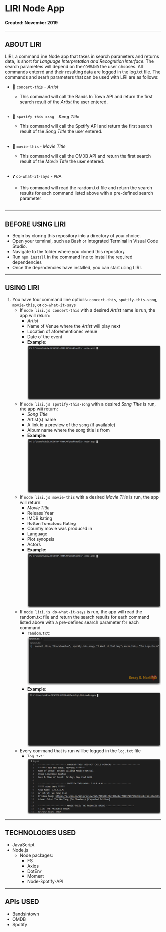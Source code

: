 # LIRI Node App
#### Created: November 2019
---

## ABOUT LIRI
LIRI, a command line Node app that takes in search parameters and returns data, is short for *Language Interpretation and Recognition Interface*. The search parameters will depend on the `COMMAND` the user chooses. All commands entered and their resulting data are logged in the log.txt file. The commands and searh parameters that can be used with LIRI are as follows:

* :guitar: `concert-this` - *Artist*
  * This command will call the Bands In Town API and return the first search result of the *Artist* the user entered.
  <br /> <br />
  
  
* :musical_note: `spotify-this-song` - *Song Title*
  * This command will call the Spotify API and return the first search result of the *Song Title* the user entered.
  <br /> <br />
  

* :movie_camera: `movie-this` - *Movie Title*
  * This command will call the OMDB API and return the first search result of the *Movie Title* the user entered.
  <br /> <br />
  
  
* :question: `do-what-it-says` - *N/A*
  * This command will read the random.txt file and return the search results for each command listed above with a pre-defined search parameter.
   <br /> <br />
---

## BEFORE USING LIRI
* Begin by cloning this repository into a directory of your choice.
* Open your terminal, such as Bash or Integrated Terminal in Visual Code Studio.
* Navigate to the folder where you cloned this repository.
* Run `npm install` in the command line to install the required dependencies.
* Once the dependencies have installed, you can start using LIRI.
---

## USING LIRI
1. You have four command line options: `concert-this`, `spotify-this-song`, `movie-this`, or `do-what-it-says`
    * If `node liri.js concert-this` with a desired *Artist* name is run, the app will return:
        * *Artist*
        * Name of Venue where the *Artist* will play next
        * Location of aforementioned venue
        * Date of the event
        * **Example:**
     ![alt text](https://raw.githubusercontent.com/bessygmartinez/liri-node-app/master/gifs/concert-this.gif "concert-this")
    * If `node liri.js spotify-this-song` with a desired *Song Title* is run, the app will return:
        * *Song Title*
        * Artist(s) name
        * A link to a preview of the song (if available)
        * Album name where the song title is from
        * **Example:**
     ![alt text](https://raw.githubusercontent.com/bessygmartinez/liri-node-app/master/gifs/spotify-this-song.gif "spotify-this-song")
    * If `node liri.js movie-this` with a desired *Movie Title* is run, the app will return:
        * *Movie Title*
        * Release Year
        * IMDB Rating
        * Rotten Tomatoes Rating
        * Country movie was produced in
        * Language
        * Plot synopsis
        * Actors
        * **Example:**
     ![alt text](https://raw.githubusercontent.com/bessygmartinez/liri-node-app/master/gifs/movie-this.gif "movie-this")
    * If `node liri.js do-what-it-says` is run, the app will read the random.txt file and return the search results for each command listed above with a pre-defined search parameter for each command.
      * `random.txt`:
      ![alt text](https://raw.githubusercontent.com/bessygmartinez/liri-node-app/master/gifs/randomtxt.gif "random.txt")
      * **Example:**
     ![alt text](https://raw.githubusercontent.com/bessygmartinez/liri-node-app/master/gifs/do-what-it-says.gif "do-what-it-says")
    * Every command that is run will be logged in the `log.txt` file
      * `log.txt`:
     ![alt text](https://raw.githubusercontent.com/bessygmartinez/liri-node-app/master/gifs/logtxt.gif "log.txt")
---
    
## TECHNOLOGIES USED
  * JavaScript
  * Node.js
      * Node packages:
        * FS
        * Axios
        * DotEnv
        * Moment
        * Node-Spotify-API
---

## APIs USED
  * Bandsintown
  * OMDB
  * Spotify
